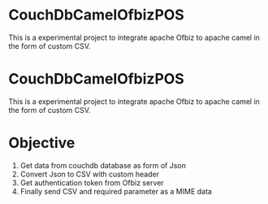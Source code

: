 # CouchDbCamelOfbizPOS
This is a experimental project to integrate apache Ofbiz to apache camel in the form of custom CSV. 

# CouchDbCamelOfbizPOS
This is a experimental project to integrate apache Ofbiz to apache camel in the form of custom CSV. 
# Objective
1) Get data from couchdb database as form of Json
2) Convert Json to CSV with custom header
3) Get authentication token from Ofbiz server
4) Finally send CSV and required parameter as a MIME data
